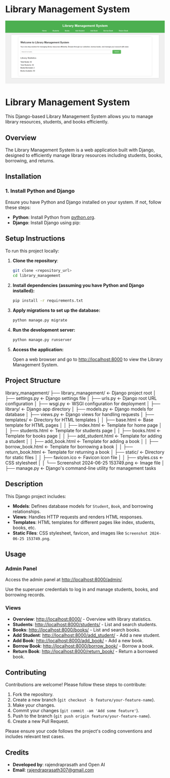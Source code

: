 # Library Management System

![Library Management System](/library/static/Screenshot%202024-06-25%20153749.png)

# Library Management System

This Django-based Library Management System allows you to manage library resources, students, and books efficiently.

## Overview

The Library Management System is a web application built with Django, designed to efficiently manage library resources including students, books, borrowing, and returns.

## Installation

### 1. Install Python and Django

Ensure you have Python and Django installed on your system. If not, follow these steps:

- **Python**: Install Python from [python.org](https://www.python.org/downloads/).
- **Django**: Install Django using pip:
  
## Setup Instructions

To run this project locally:

1. **Clone the repository**:

   ```bash
   git clone <repository_url>
   cd library_management

2. **Install dependencies (assuming you have Python and Django installed):**

   ```bash
   pip install -r requirements.txt

3. **Apply migrations to set up the database:**

   ```bash
   python manage.py migrate

4. **Run the development server:**

   ```bash
   python manage.py runserver

5. **Access the application:**

   Open a web browser and go to [http://localhost:8000](http://localhost:8000) to view the Library Management System.



## Project Structure

library_management/
├── library_management/         <- Django project root
│   ├── settings.py             <- Django settings file
│   ├── urls.py                 <- Django root URL configuration
│   ├── wsgi.py                 <- WSGI configuration for deployment
│
├── library/                    <- Django app directory
│   ├── models.py               <- Django models for database
│   ├── views.py                <- Django views for handling requests
│   ├── templates/              <- Directory for HTML templates
│   │   ├── base.html           <- Base template for HTML pages
│   │   ├── index.html          <- Template for home page
│   │   ├── students.html       <- Template for students page
│   │   ├── books.html          <- Template for books page
│   │   ├── add_student.html    <- Template for adding a student
│   │   ├── add_book.html       <- Template for adding a book
│   │   ├── borrow_book.html    <- Template for borrowing a book
│   │   ├── return_book.html    <- Template for returning a book
│   ├── static/                 <- Directory for static files
│   │   ├── favicon.ico         <- Favicon icon file
│   │   ├── styles.css          <- CSS stylesheet
│   │   └── Screenshot 2024-06-25 153749.png  <- Image file
│
├── manage.py                   <- Django's command-line utility for management tasks


## Description

This Django project includes:
- **Models**: Defines database models for `Student`, `Book`, and borrowing relationships.
- **Views**: Handles HTTP requests and renders HTML responses.
- **Templates**: HTML templates for different pages like index, students, books, etc.
- **Static Files**: CSS stylesheet, favicon, and images like `Screenshot 2024-06-25 153749.png`.


## Usage

### Admin Panel

Access the admin panel at [http://localhost:8000/admin/](http://localhost:8000/admin/).

Use the superuser credentials to log in and manage students, books, and borrowing records.

### Views

- **Overview**: [http://localhost:8000/](http://localhost:8000/) - Overview with library statistics.
- **Students**: [http://localhost:8000/students/](http://localhost:8000/students/) - List and search students.
- **Books**: [http://localhost:8000/books/](http://localhost:8000/books/) - List and search books.
- **Add Student**: [http://localhost:8000/add_student/](http://localhost:8000/add_student/) - Add a new student.
- **Add Book**: [http://localhost:8000/add_book/](http://localhost:8000/add_book/) - Add a new book.
- **Borrow Book**: [http://localhost:8000/borrow_book/](http://localhost:8000/borrow_book/) - Borrow a book.
- **Return Book**: [http://localhost:8000/return_book/](http://localhost:8000/return_book/) - Return a borrowed book.

## Contributing

Contributions are welcome! Please follow these steps to contribute:

1. Fork the repository.
2. Create a new branch (`git checkout -b feature/your-feature-name`).
3. Make your changes.
4. Commit your changes (`git commit -am 'Add some feature'`).
5. Push to the branch (`git push origin feature/your-feature-name`).
6. Create a new Pull Request.

Please ensure your code follows the project's coding conventions and includes relevant test cases.

## Credits

- **Developed by**: rajendraprasath and Open AI
- **Email**: [rajendraprasath307@gmail.com](mailto:rajendraprasath307@gmail.com)
